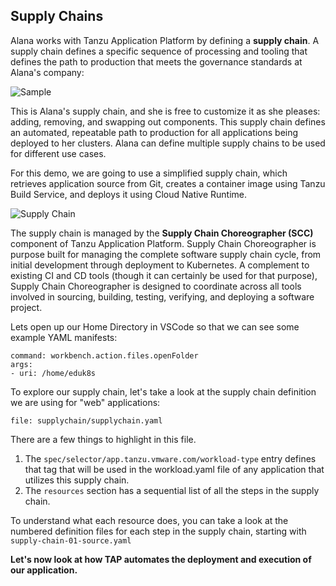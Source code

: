 ## Supply Chains

Alana works with Tanzu Application Platform by defining a **supply chain**. A supply chain defines a specific sequence of processing and tooling that defines the path to production that meets the governance standards at Alana's company:

![Sample](images/sample-supply-chain.png)

This is Alana's supply chain, and she is free to customize it as she pleases: adding, removing, and swapping out components. This supply chain defines an automated, repeatable path to production for all applications being deployed to her clusters. Alana can define multiple supply chains to be used for different use cases.

For this demo, we are going to use a simplified supply chain, which retrieves application source from Git, creates a container image using Tanzu Build Service, and deploys it using Cloud Native Runtime.

![Supply Chain](images/supply-chain.png)

The supply chain is managed by the **Supply Chain Choreographer (SCC)** component of Tanzu Application Platform. Supply Chain Choreographer is purpose built for managing the complete software supply chain cycle, from initial development through deployment to Kubernetes. A complement to existing CI and CD tools (though it can certainly be used for that purpose), Supply Chain Choreographer is designed to coordinate across all tools involved in sourcing, building, testing, verifying, and deploying a software project.

Lets open up our Home Directory in VSCode so that we can see some example YAML manifests:  
```editor:execute-command
command: workbench.action.files.openFolder
args:
- uri: /home/eduk8s
```

To explore our supply chain, let's take a look at the supply chain definition we are using for "web" applications:
```editor:open-file
file: supplychain/supplychain.yaml
```
There are a few things to highlight in this file.

1. The ```spec/selector/app.tanzu.vmware.com/workload-type``` entry defines that tag that will be used in the workload.yaml file of any application that utilizes this supply chain.
2. The ```resources``` section has a sequential list of all the steps in the supply chain.

To understand what each resource does, you can take a look at the numbered definition files for each step in the supply chain, starting with ```supply-chain-01-source.yaml```
  
  
**Let's now look at how TAP automates the deployment and execution of our application.**
